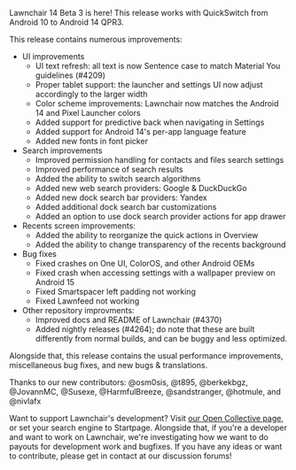 Lawnchair 14 Beta 3 is here! This release works with QuickSwitch from Android 10 to Android 14 QPR3.

This release contains numerous improvements:
* UI improvements
  * UI text refresh: all text is now Sentence case to match Material You guidelines (#4209)
  * Proper tablet support: the launcher and settings UI now adjust accordingly to the larger width
  * Color scheme improvements: Lawnchair now matches the Android 14 and Pixel Launcher colors
  * Added support for predictive back when navigating in Settings
  * Added support for Android 14's per-app language feature
  * Added new fonts in font picker
* Search improvements 
  * Improved permission handling for contacts and files search settings
  * Improved performance of search results
  * Added the ability to switch search algorithms
  * Added new web search providers: Google & DuckDuckGo
  * Added new dock search bar providers: Yandex
  * Added additional dock search bar customizations 
  * Added an option to use dock search provider actions for app drawer
* Recents screen improvements:
  * Added the ability to reorganize the quick actions in Overview
  * Added the ability to change transparency of the recents background
* Bug fixes
  * Fixed crashes on One UI, ColorOS, and other Android OEMs
  * Fixed crash when accessing settings with a wallpaper preview on Android 15
  * Fixed Smartspacer left padding not working
  * Fixed Lawnfeed not working
* Other repository improvments:
  * Improved docs and README of Lawnchair (#4370)
  * Added nightly releases (#4264); do note that these are built differently from normal builds, and can be buggy and less optimized.

Alongside that, this release contains the usual performance improvements, miscellaneous bug fixes, and new bugs & translations.

Thanks to our new contributors: @osm0sis, @t895, @berkekbgz, @JovannMC, @Susexe, @HarmfulBreeze, @sandstranger, @hotmule, and @nivlafx

Want to support Lawnchair's development? Visit [our Open Collective page](https://opencollective.com/lawnchair), or set your search engine to Startpage. Alongside that, if you're a developer and want to work on Lawnchair, we're investigating how we want to do payouts for development work and bugfixes. If you have any ideas or want to contribute, please get in contact at our discussion forums!
